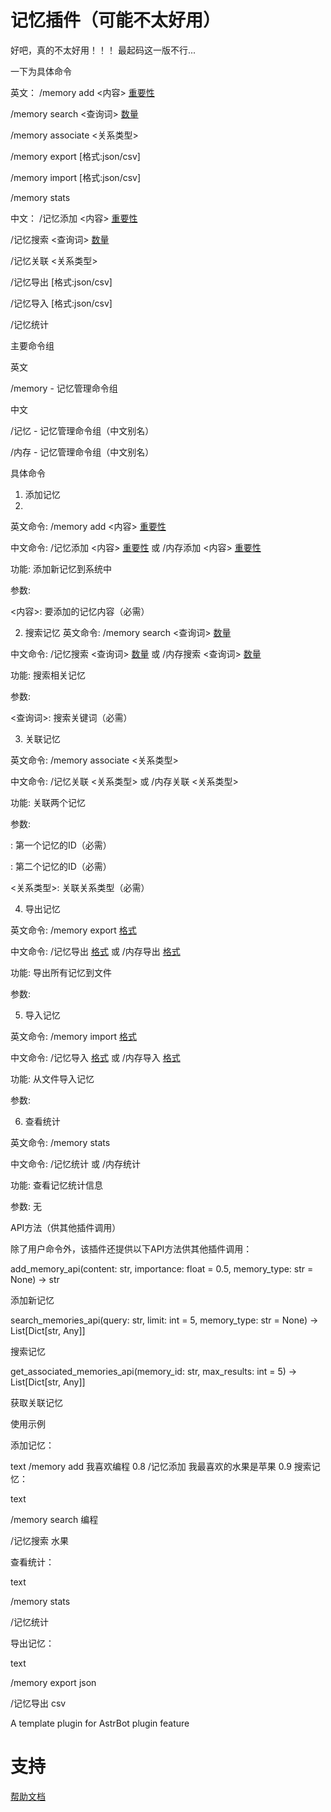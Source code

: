 # 记忆插件（可能不太好用）
好吧，真的不太好用！！！
最起码这一版不行...


一下为具体命令


英文：
/memory add <内容> [重要性]

/memory search <查询词> [数量]

/memory associate <ID1> <ID2> <关系类型>

/memory export [格式:json/csv]

/memory import [格式:json/csv]

/memory stats


中文：
/记忆添加 <内容> [重要性]

/记忆搜索 <查询词> [数量]

/记忆关联 <ID1> <ID2> <关系类型>

/记忆导出 [格式:json/csv]

/记忆导入 [格式:json/csv]

/记忆统计


主要命令组

英文

/memory - 记忆管理命令组

中文

/记忆 - 记忆管理命令组（中文别名）

/内存 - 记忆管理命令组（中文别名）


具体命令

1. 添加记忆
2. 
英文命令: /memory add <内容> [重要性]

中文命令: /记忆添加 <内容> [重要性] 或 /内存添加 <内容> [重要性]

功能: 添加新记忆到系统中

参数:

<内容>: 要添加的记忆内容（必需）

[重要性]: 记忆的重要性评分，范围0.0-1.0（可选，默认0.5）

2. 搜索记忆
英文命令: /memory search <查询词> [数量]

中文命令: /记忆搜索 <查询词> [数量] 或 /内存搜索 <查询词> [数量]

功能: 搜索相关记忆

参数:

<查询词>: 搜索关键词（必需）

[数量]: 返回结果的最大数量（可选，默认5）

3. 关联记忆

英文命令: /memory associate <ID1> <ID2> <关系类型>

中文命令: /记忆关联 <ID1> <ID2> <关系类型> 或 /内存关联 <ID1> <ID2> <关系类型>

功能: 关联两个记忆

参数:

<ID1>: 第一个记忆的ID（必需）

<ID2>: 第二个记忆的ID（必需）

<关系类型>: 关联关系类型（必需）

4. 导出记忆

英文命令: /memory export [格式]

中文命令: /记忆导出 [格式] 或 /内存导出 [格式]

功能: 导出所有记忆到文件

参数:

[格式]: 导出格式，支持json或csv（可选，默认json）

5. 导入记忆

英文命令: /memory import [格式]

中文命令: /记忆导入 [格式] 或 /内存导入 [格式]

功能: 从文件导入记忆

参数:

[格式]: 导入格式，支持json或csv（可选，默认json）

6. 查看统计

英文命令: /memory stats

中文命令: /记忆统计 或 /内存统计

功能: 查看记忆统计信息

参数: 无

API方法（供其他插件调用）

除了用户命令外，该插件还提供以下API方法供其他插件调用：

add_memory_api(content: str, importance: float = 0.5, memory_type: str = None) -> str

添加新记忆

search_memories_api(query: str, limit: int = 5, memory_type: str = None) -> List[Dict[str, Any]]

搜索记忆

get_associated_memories_api(memory_id: str, max_results: int = 5) -> List[Dict[str, Any]]

获取关联记忆

使用示例

添加记忆：

text
/memory add 我喜欢编程 0.8
/记忆添加 我最喜欢的水果是苹果 0.9
搜索记忆：

text

/memory search 编程

/记忆搜索 水果

查看统计：

text

/memory stats

/记忆统计

导出记忆：

text

/memory export json

/记忆导出 csv

A template plugin for AstrBot plugin feature

# 支持

[帮助文档](https://astrbot.app)
